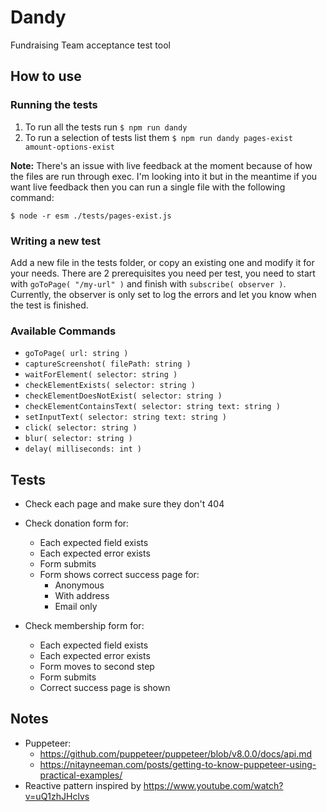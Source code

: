 # Dandy

Fundraising Team acceptance test tool

## How to use

### Running the tests

1. To run all the tests run `$ npm run dandy`
2. To run a selection of tests list them `$ npm run dandy pages-exist amount-options-exist`

**Note:** There's an issue with live feedback at the moment because of how the files are run through exec. I'm looking into it but in the meantime if you want live feedback then you can run a single file with the following command:

`$ node -r esm ./tests/pages-exist.js`

### Writing a new test
Add a new file in the tests folder, or copy an existing one and modify it for your needs. There are 2 prerequisites you need per test, you need to start with `goToPage( "/my-url" )` and finish with `subscribe( observer )`. Currently, the observer is only set to log the errors and let you know when the test is finished.

### Available Commands
* `goToPage( url: string )`
* `captureScreenshot( filePath: string )`
* `waitForElement( selector: string )`
* `checkElementExists( selector: string )`
* `checkElementDoesNotExist( selector: string )`
* `checkElementContainsText( selector: string text: string )`
* `setInputText( selector: string text: string )`
* `click( selector: string )`
* `blur( selector: string )`
* `delay( milliseconds: int )`

## Tests

* Check each page and make sure they don't 404
* Check donation form for:
    * Each expected field exists
    * Each expected error exists
    * Form submits
    * Form shows correct success page for:
        * Anonymous
        * With address
        * Email only
    
* Check membership form for:
    * Each expected field exists
    * Each expected error exists
    * Form moves to second step
    * Form submits
    * Correct success page is shown
    
## Notes

* Puppeteer:
    * https://github.com/puppeteer/puppeteer/blob/v8.0.0/docs/api.md
    * https://nitayneeman.com/posts/getting-to-know-puppeteer-using-practical-examples/
* Reactive pattern inspired by https://www.youtube.com/watch?v=uQ1zhJHclvs